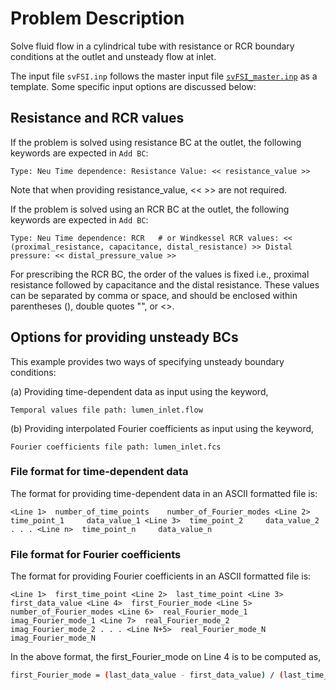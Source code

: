 
# **Problem Description**

Solve fluid flow in a cylindrical tube with resistance or RCR boundary conditions at the outlet and unsteady flow at inlet.

The input file `svFSI.inp` follows the master input file [`svFSI_master.inp`](./svFSI_master.inp) as a template. Some specific input options are discussed below:

## Resistance and RCR values

If the problem is solved using resistance BC at the outlet, the following keywords are expected in `Add BC`:

`Type: Neu
 Time dependence: Resistance
 Value: << resistance_value >>`

Note that when providing resistance_value, << >> are not required.

If the problem is solved using an RCR BC at the outlet, the following keywords are expected in `Add BC`:

`Type: Neu
 Time dependence: RCR   # or Windkessel
 RCR values: << (proximal_resistance, capacitance, distal_resistance) >>
 Distal pressure: << distal_pressure_value >>`

For prescribing the RCR BC, the order of the values is fixed i.e., proximal resistance followed by capacitance and the distal resistance. These values can be separated by comma or space, and should be enclosed within parentheses (), double quotes "", or <>.

## Options for providing unsteady BCs

This example provides two ways of specifying unsteady boundary conditions:

(a) Providing time-dependent data as input using the keyword,

`Temporal values file path: lumen_inlet.flow`

(b) Providing interpolated Fourier coefficients as input using the keyword,

`Fourier coefficients file path: lumen_inlet.fcs`

### File format for time-dependent data

The format for providing time-dependent data in an ASCII formatted file is:

`<Line 1>  number_of_time_points    number_of_Fourier_modes
 <Line 2>  time_point_1     data_value_1
 <Line 3>  time_point_2     data_value_2
 .
 .
 .
 <Line n>  time_point_n     data_value_n`

### File format for Fourier coefficients

The format for providing Fourier coefficients in an ASCII formatted file is:

`<Line 1>  first_time_point
 <Line 2>  last_time_point
 <Line 3>  first_data_value
 <Line 4>  first_Fourier_mode
 <Line 5>  number_of_Fourier_modes
 <Line 6>  real_Fourier_mode_1   imag_Fourier_mode_1
 <Line 7>  real_Fourier_mode_2   imag_Fourier_mode_2
 .
 .
 .
 <Line N+5>  real_Fourier_mode_N   imag_Fourier_mode_N`

In the above format, the first_Fourier_mode on Line 4 is to be computed as,

```bash
first_Fourier_mode = (last_data_value - first_data_value) / (last_time_point - first_time_point)
```

